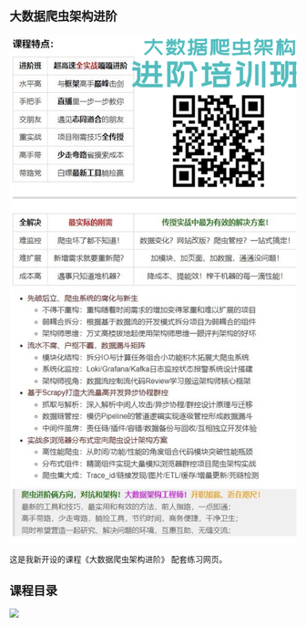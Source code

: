 ## 大数据爬虫架构进阶

![](https://github.com/kingname/ArchExercise/blob/main/screenshots/poster.png)

这是我新开设的课程《大数据爬虫架构进阶》
配套练习网页。

## 课程目录

![](https://github.com/kingname/ArchExercise/blob/main/screenshots/toc.png)